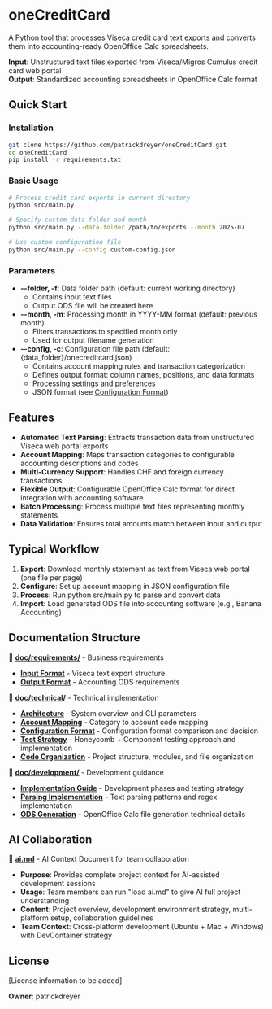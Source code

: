 # oneCreditCard

A Python tool that processes Viseca credit card text exports and converts them into accounting-ready OpenOffice Calc spreadsheets.

**Input**: Unstructured text files exported from Viseca/Migros Cumulus credit card web portal  
**Output**: Standardized accounting spreadsheets in OpenOffice Calc format  

## Quick Start

### Installation

```bash
git clone https://github.com/patrickdreyer/oneCreditCard.git
cd oneCreditCard
pip install -r requirements.txt
```

### Basic Usage

```bash
# Process credit card exports in current directory
python src/main.py

# Specify custom data folder and month
python src/main.py --data-folder /path/to/exports --month 2025-07

# Use custom configuration file
python src/main.py --config custom-config.json
```

### Parameters

- **--folder, -f**: Data folder path (default: current working directory)
  - Contains input text files
  - Output ODS file will be created here
- **--month, -m**: Processing month in YYYY-MM format (default: previous month)
  - Filters transactions to specified month only
  - Used for output filename generation
- **--config, -c**: Configuration file path (default: {data_folder}/onecreditcard.json)
  - Contains account mapping rules and transaction categorization
  - Defines output format: column names, positions, and data formats
  - Processing settings and preferences
  - JSON format (see [Configuration Format](doc/technical/03-configuration-format.md))

## Features

- **Automated Text Parsing**: Extracts transaction data from unstructured Viseca web portal exports
- **Account Mapping**: Maps transaction categories to configurable accounting descriptions and codes
- **Multi-Currency Support**: Handles CHF and foreign currency transactions
- **Flexible Output**: Configurable OpenOffice Calc format for direct integration with accounting software
- **Batch Processing**: Process multiple text files representing monthly statements
- **Data Validation**: Ensures total amounts match between input and output

## Typical Workflow

1. **Export**: Download monthly statement as text from Viseca web portal (one file per page)
2. **Configure**: Set up account mapping in JSON configuration file
3. **Process**: Run python src/main.py to parse and convert data
4. **Import**: Load generated ODS file into accounting software (e.g., Banana Accounting)

## Documentation Structure

📁 **[doc/requirements/](doc/requirements/README.md)** - Business requirements

- **[Input Format](doc/requirements/01-input-format.md)** - Viseca text export structure  
- **[Output Format](doc/requirements/02-output-format.md)** - Accounting ODS requirements

📁 **[doc/technical/](doc/technical/README.md)** - Technical implementation

- **[Architecture](doc/technical/01-architecture.md)** - System overview and CLI parameters
- **[Account Mapping](doc/technical/02-account-mapping.md)** - Category to account code mapping
- **[Configuration Format](doc/technical/03-configuration-format.md)** - Configuration format comparison and decision
- **[Test Strategy](doc/technical/04-test-strategy.md)** - Honeycomb + Component testing approach and implementation
- **[Code Organization](doc/technical/05-code-organization.md)** - Project structure, modules, and file organization

📁 **[doc/development/](doc/development/README.md)** - Development guidance

- **[Implementation Guide](doc/development/01-implementation-guide.md)** - Development phases and testing strategy
- **[Parsing Implementation](doc/development/02-parsing-implementation.md)** - Text parsing patterns and regex implementation
- **[ODS Generation](doc/development/03-ods-generation.md)** - OpenOffice Calc file generation technical details

## AI Collaboration

📄 **[ai.md](ai.md)** - AI Context Document for team collaboration

- **Purpose**: Provides complete project context for AI-assisted development sessions
- **Usage**: Team members can run "load ai.md" to give AI full project understanding
- **Content**: Project overview, development environment strategy, multi-platform setup, collaboration guidelines
- **Team Context**: Cross-platform development (Ubuntu + Mac + Windows) with DevContainer strategy

## License

[License information to be added]

**Owner**: patrickdreyer
